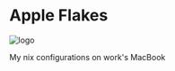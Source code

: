 # Apple Flakes

<img src="https://user-images.githubusercontent.com/87579883/211210633-ca0cf883-56e0-4301-9cff-e18e8e7f7cc1.png" alt="logo" style="max-width: 100%;"/>

My nix configurations on work's MacBook
